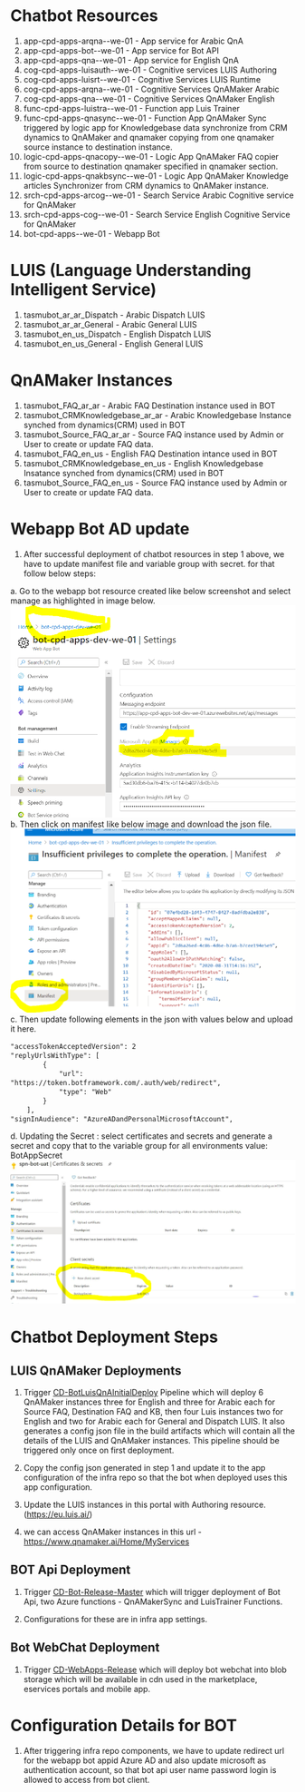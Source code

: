 # Chatbot Resources

1. app-cpd-apps-arqna-<env>-we-01 - App service for Arabic QnA
2. app-cpd-apps-bot-<env>-we-01 - App service for Bot API
3. app-cpd-apps-qna-<env>-we-01 - App service for English QnA
4. cog-cpd-apps-luisauth-<env>-we-01 - Cognitive services LUIS Authoring
5. cog-cpd-apps-luisrt-<env>-we-01 - Cognitive Services LUIS Runtime
6. cog-cpd-apps-arqna-<env>-we-01 - Cognitive Services QnAMaker Arabic
7. cog-cpd-apps-qna-<env>-we-01 - Cognitive Services QnAMaker English
8. func-cpd-apps-luistra-<env>-we-01 - Function app Luis Trainer
9. func-cpd-apps-qnasync-<env>-we-01 - Function App QnAMaker Sync triggered by logic app for Knowledgebase data synchronize from CRM dynamics to QnAMaker and qnamaker copying from one qnamaker source instance to destination instance.
10. logic-cpd-apps-qnacopy-<env>-we-01 - Logic App QnAMaker FAQ copier from source to destination qnamaker specified in qnamaker section.
11. logic-cpd-apps-qnakbsync-<env>-we-01 - Logic App QnAMaker Knowledge articles Synchronizer from CRM dynamics to QnAMaker instance.
12. srch-cpd-apps-arcog-<env>-we-01 - Search Service Arabic Cognitive service for QnAMaker
13. srch-cpd-apps-cog-<env>-we-01 - Search Service English Cognitive Service for QnAMaker
14. bot-cpd-apps-<env>-we-01 - Webapp Bot

# LUIS (Language Understanding Intelligent Service)

1. tasmubot_ar_ar_Dispatch - Arabic Dispatch LUIS
2. tasmubot_ar_ar_General - Arabic General LUIS
3. tasmubot_en_us_Dispatch - English Dispatch LUIS
4. tasmubot_en_us_General - English General LUIS

# QnAMaker Instances

1. tasmubot_FAQ_ar_ar - Arabic FAQ Destination instance used in BOT
2. tasmubot_CRMKnowledgebase_ar_ar - Arabic Knowledgebase Instance synched from dynamics(CRM) used in BOT
3. tasmubot_Source_FAQ_ar_ar - Source FAQ instance used by Admin or User to create or update FAQ data.
4. tasmubot_FAQ_en_us - English FAQ Destination intance used in BOT
5. tasmubot_CRMKnowledgebase_en_us - English Knowledgebase Insatance synched from dynamics(CRM) used in BOT
6. tasmubot_Source_FAQ_en_us - Source FAQ instance used by Admin or User to create or update FAQ data.

# Webapp Bot AD update

1. After successful deployment of chatbot resources in step 1 above, we have to update manifest file and variable group with secret. for that follow below steps:

a. Go to the webapp bot resource created like below screenshot and select manage as highlighted in image below.
![image.png](/.attachments/image-9a7719e9-834a-4b31-9863-7cd60f72eb1e.png)
b.  Then click on manifest like below image and download the json file.
![image.png](/.attachments/image-330dfc10-197b-42a4-8ca1-481893222739.png)
c. Then update following elements in the json with values below and upload it here.

```
"accessTokenAcceptedVersion": 2
"replyUrlsWithType": [	
		{	
			"url": "https://token.botframework.com/.auth/web/redirect",	
			"type": "Web"	
		}	
	],
"signInAudience": "AzureADandPersonalMicrosoftAccount",
```
d. Updating the Secret : 
select certificates and secrets and generate a secret and copy that to the variable group for all environments value: BotAppSecret
![image.png](/.attachments/image-bc0d6906-187c-4ac1-b088-fda9b1840486.png)

# Chatbot Deployment Steps



## LUIS QnAMaker Deployments

1. Trigger [CD-BotLuisQnAInitialDeploy](https://dev.azure.com/TASMUCP/TASMU%20Central%20Platform/_build?definitionId=542&_a=summary) Pipeline which will deploy 6 QnAMaker instances three for English and three for Arabic each for Source FAQ, Destination FAQ and KB, then four Luis instances two for English and two for Arabic each for General and Dispatch LUIS. 
It also generates a config json file in the build artifacts which will contain all the details of the LUIS and QnAMaker instances. 
This pipeline should be triggered only once on first deployment.

2. Copy the config json generated in step 1 and update it to the app configuration of the infra repo so that the bot when deployed uses this app configuration.

3. Update the LUIS instances in this portal with Authoring resource. (https://eu.luis.ai/)

4. we can access QnAMaker instances in this url - https://www.qnamaker.ai/Home/MyServices

## BOT Api Deployment

1. Trigger [CD-Bot-Release-Master](https://dev.azure.com/TASMUCP/TASMU%20Central%20Platform/_build?definitionId=293&_a=summary) which will trigger deployment of Bot Api, two Azure functions - QnAMakerSync and LuisTrainer Functions.

2. Configurations for these are in infra app settings.

## Bot WebChat Deployment

1. Trigger [CD-WebApps-Release](https://dev.azure.com/TASMUCP/TASMU%20Central%20Platform/_build?definitionId=130) which will deploy bot webchat into blob storage which will be available in cdn used in the marketplace, eservices portals and mobile app.

# Configuration Details for BOT

1. After triggering infra repo components, we have to update redirect url for the webapp bot appid Azure AD and also update microsoft as authentication account, so that bot api user name password login is allowed to access from bot client.

